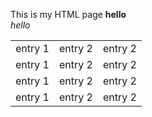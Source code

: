 <html>

This is my HTML page
<b>hello</b><br>
<i>hello</i>

<table>
<tr>
<td> entry 1</td>
<td> entry 2</td>
<td> entry 2</td>
</tr>
<tr>
<td> entry 1</td>
<td> entry 2</td>
<td> entry 2</td>
</tr>
<tr>
<td> entry 1</td>
<td> entry 2</td>
<td> entry 2</td>
</tr>
<tr>
<td> entry 1</td>
<td> entry 2</td>
<td> entry 2</td>
</tr>
</table>


</html>

